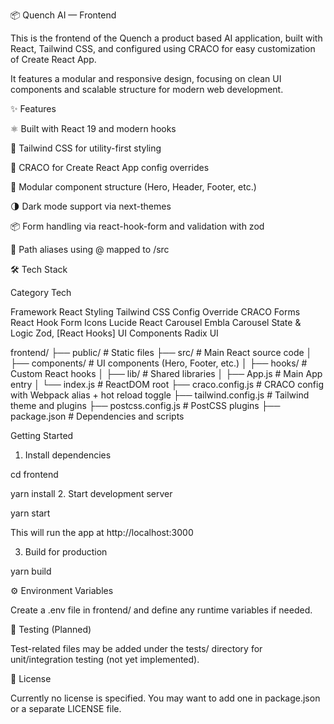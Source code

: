 📦 Quench AI — Frontend

This is the frontend of the Quench a product based AI application, built with React, Tailwind CSS, and configured using CRACO for easy customization of Create React App.

It features a modular and responsive design, focusing on clean UI components and scalable structure for modern web development.

✨ Features

⚛️ Built with React 19 and modern hooks

🎨 Tailwind CSS for utility-first styling

🚀 CRACO for Create React App config overrides

🧩 Modular component structure (Hero, Header, Footer, etc.)

🌗 Dark mode support via next-themes

📦 Form handling via react-hook-form and validation with zod

📁 Path aliases using @ mapped to /src

🛠️ Tech  Stack

Category	     Tech

Framework      React
Styling	       Tailwind CSS
Config         Override	CRACO
Forms	         React Hook Form
Icons	         Lucide React
Carousel	     Embla Carousel
State & Logic	 Zod, [React Hooks]
UI Components	 Radix UI

frontend/
├── public/                 # Static files
├── src/                   # Main React source code
│   ├── components/        # UI components (Hero, Footer, etc.)
│   ├── hooks/             # Custom React hooks
│   ├── lib/               # Shared libraries
│   ├── App.js             # Main App entry
│   └── index.js           # ReactDOM root
├── craco.config.js        # CRACO config with Webpack alias + hot reload toggle
├── tailwind.config.js     # Tailwind theme and plugins
├── postcss.config.js      # PostCSS plugins
├── package.json           # Dependencies and scripts

Getting Started

1. Install dependencies

cd frontend

yarn install
2. Start development server

yarn start

This will run the app at http://localhost:3000

3. Build for production

yarn build

⚙️ Environment Variables

Create a .env file in frontend/ and define any runtime variables if needed.

🧪 Testing (Planned)

Test-related files may be added under the tests/ directory for unit/integration testing (not yet implemented).

🪪 License

Currently no license is specified. You may want to add one in package.json or a separate LICENSE file.





